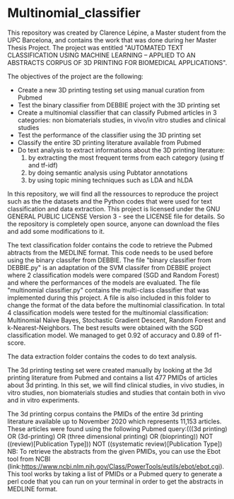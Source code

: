 # Multinomial_classifier

This repository was created by Clarence Lépine, a Master student from the UPC Barcelona, and contains the work that was done during her Master Thesis Project.
The project was entitled "AUTOMATED TEXT CLASSIFICATION USING MACHINE LEARNING – APPLIED TO AN ABSTRACTS CORPUS OF 3D PRINTING FOR BIOMEDICAL APPLICATIONS".

The objectives of the project are the following:
- Create a new 3D printing testing set using manual curation from Pubmed
- Test the binary classifier from DEBBIE project with the 3D printing set
- Create a multinomial classifier that can classify Pubmed articles in 3 categories: non biomaterials studies, in vivo/in vitro studies and clinical studies
- Test the performance of the classifier using the 3D printing set
- Classify the entire 3D printing literature available from Pubmed
- Do text analysis to extract informations about the 3D printing literature:
    1) by extracting the most frequent terms from each category (using tf and tf-idf)
    2) by doing semantic analysis using Pubtator annotations
    3) by using topic mining techniques such as LDA and hLDA

In this repository, we will find all the ressources to reproduce the project such as the the datasets and the Python codes that were used for text classification and data extraction.
This project is licensed under the GNU GENERAL PUBLIC LICENSE Version 3 - see the LICENSE file for details.
So the repository is completely open source, anyone can download the files and add some modifications to it.

The text classification folder contains the code to retrieve the Pubmed abtracts from the MEDLINE format. 
This code needs to be used before using the binary classifer from DEBBIE.
The file "binary classifier from DEBBIE.py" is an adaptation of the SVM classifer from DEBBIE project where 2 classification models were compared (SGD and Random Forest) and where the performances of the models are evaluated.
The file "multinomial classifier.py" contains the multi-class classifier that was implemented during this project. 
A file is also included in this folder to change the format of the data before the multinomial classification.
In total 4 classification models were tested for the multinomial classification: Multinomial Naive Bayes, Stochastic Gradient Descent, Random Forest and k-Nearest-Neighbors.
The best results were obtained with the SGD classification model. We managed to get 0.92 of accuracy and 0.89 of f1-score.

The data extraction folder contains the codes to do text analysis.

The 3d printing testing set were created manually by looking at the 3d printing literature from Pubmed and contains a list 477 PMIDs of articles about 3d printing.
In this set, we will find clinical studies, in vivo studies, in vitro studies, non biomaterials studies and studies that contain both in vivo and in vitro experiments.

The 3d printing corpus contains the PMIDs of the entire 3d printing literature available up to November 2020 which represents 11,153 articles.
These articles were found using the following Pubmed query:(((3d printing) OR (3d-printing) OR (three dimensional printing) OR (bioprinting)) NOT ((review)[Publication Type])) NOT ((systematic review)[Publication Type])
NB: To retrieve the abstracts from the given PMIDs, you can use the Ebot tool from NCBI (link:https://www.ncbi.nlm.nih.gov/Class/PowerTools/eutils/ebot/ebot.cgi).
This tool works by taking a list of PMIDs or a Pubmed query to generate a perl code that you can run on your terminal in order to get the abstracts in MEDLINE format.



